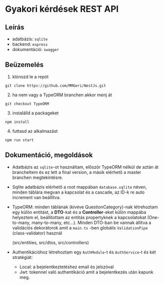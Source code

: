 # Gyakori kérdések REST API

## Leírás

- adatbázis: `sqlite`
- backend: `express`
- dokumentáció: `swagger`

## Beüzemelés
1. klónozd le a repót <br>

  ``` git clone https://github.com/MMGeri/NestJs.git ```
  
2. ha nem vagy a TypeORM branchen akkor menj át

  ``` git checkout TypeORM ```
  
3. instalálld a packageket 

  ``` npm install ``` 
  
4. futtasd az alkalmazást 

  ``` npm run start ```
  
## Dokumentáció, megoldások

- Adatbázis az `sqlite`-ot használtam, először TypeORM nélkül de aztán át brancheltem és ez lett a final version, a másik elérhető a master branchen megtekíntésre.
- Sqlite adatbázis elérhető a root mappában `database.sqlite` néven, minden táblára megvan a kapcsolat és a cascade, az ID-k re auto increment van beállítva.
- TypeORM: minden táblának (kivéve QuestionCategory)-nak létrehoztam egy külön entitást, a **DTO**-kat és a **Controller**-eket külön mappába helyeztem el, beállítottam az entitás propertyknek a kapcsolatokat (One-to-many, many-to-many, etc...). Minden DTO-ban be vannak állítva a validációs dekorátorok amit a `main.ts` -ben globális `ValidationPipe` (class-validator) használ

  (src/entities, src/dtos, src/controllers)
- Authentikációhoz létrehoztam egy `AuthModule`-t és `AuthService`-t és két stratégiát:
  - Local: a bejelentkeztetéshez email és jelszóval
  - Jwt: tokennel való authentikáció amit a bejelentkezés után kapunk meg.
